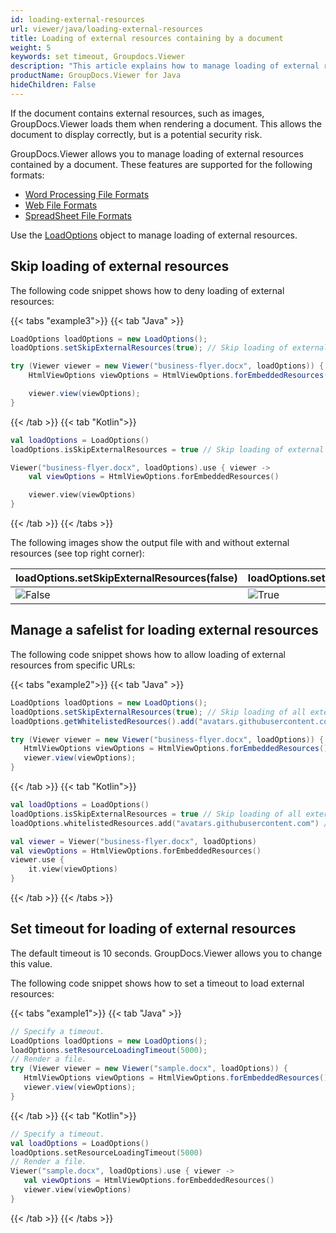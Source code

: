 ```yaml
---
id: loading-external-resources
url: viewer/java/loading-external-resources
title: Loading of external resources containing by a document
weight: 5
keywords: set timeout, Groupdocs.Viewer
description: "This article explains how to manage loading of external resources contained by a document with GroupDocs.Viewer within your Java applications."
productName: GroupDocs.Viewer for Java
hideChildren: False
---
```


If the document contains external resources, such as images, GroupDocs.Viewer loads them when rendering a document. This allows the document to display correctly, but is a potential security risk.

GroupDocs.Viewer allows you to manage loading of external resources contained by a document. These features are supported for the following formats:
- [Word Processing File Formats](https://docs.fileformat.com/word-processing/)
- [Web File Formats](https://docs.fileformat.com/web/)
- [SpreadSheet File Formats](https://docs.fileformat.com/spreadsheet/)

Use the [LoadOptions](https://reference.groupdocs.com/viewer/java/com.groupdocs.viewer.options/loadoptions/) object to manage loading of external resources.

## Skip loading of external resources

The following code snippet shows how to deny loading of external resources:

{{< tabs "example3">}}
{{< tab "Java" >}}
```java
LoadOptions loadOptions = new LoadOptions();
loadOptions.setSkipExternalResources(true); // Skip loading of external resources

try (Viewer viewer = new Viewer("business-flyer.docx", loadOptions)) {
    HtmlViewOptions viewOptions = HtmlViewOptions.forEmbeddedResources();

    viewer.view(viewOptions);
}
```
{{< /tab >}}
{{< tab "Kotlin">}}
```kotlin
val loadOptions = LoadOptions()
loadOptions.isSkipExternalResources = true // Skip loading of external resources

Viewer("business-flyer.docx", loadOptions).use { viewer ->
    val viewOptions = HtmlViewOptions.forEmbeddedResources()

    viewer.view(viewOptions)
}
```
{{< /tab >}}
{{< /tabs >}}

The following images show the output file with and without external resources (see top right corner):

| loadOptions.setSkipExternalResources(false)               | loadOptions.setSkipExternalResources(true)                  |
|-----------------------------------------------------------|-------------------------------------------------------------|
| ![False](/viewer/java/images/with-external-resources.png) | ![True](/viewer/java/images/without-external-resources.png) |

## Manage a safelist for loading external resources

The following code snippet shows how to allow loading of external resources from specific URLs:

{{< tabs "example2">}}
{{< tab "Java" >}}
```java
LoadOptions loadOptions = new LoadOptions();
loadOptions.setSkipExternalResources(true); // Skip loading of all external resources
loadOptions.getWhitelistedResources().add("avatars.githubusercontent.com"); // Enable loading of external resources that has `avatars.githubusercontent.com` fragment in resource URL.

try (Viewer viewer = new Viewer("business-flyer.docx", loadOptions)) {
   HtmlViewOptions viewOptions = HtmlViewOptions.forEmbeddedResources();
   viewer.view(viewOptions);
}
```
{{< /tab >}}
{{< tab "Kotlin">}}
```kotlin
val loadOptions = LoadOptions()
loadOptions.isSkipExternalResources = true // Skip loading of all external resources
loadOptions.whitelistedResources.add("avatars.githubusercontent.com") // Enable loading of external resources that has `avatars.githubusercontent.com` fragment in resource URL.

val viewer = Viewer("business-flyer.docx", loadOptions)
val viewOptions = HtmlViewOptions.forEmbeddedResources()
viewer.use {
    it.view(viewOptions)
}
```
{{< /tab >}}
{{< /tabs >}}

## Set timeout for loading of external resources

The default timeout is 10 seconds. GroupDocs.Viewer allows you to change this value.

The following code snippet shows how to set a timeout to load external resources:

{{< tabs "example1">}}
{{< tab "Java" >}}
```java
// Specify a timeout.
LoadOptions loadOptions = new LoadOptions();
loadOptions.setResourceLoadingTimeout(5000);
// Render a file.
try (Viewer viewer = new Viewer("sample.docx", loadOptions)) {
   HtmlViewOptions viewOptions = HtmlViewOptions.forEmbeddedResources();
   viewer.view(viewOptions);
}
```
{{< /tab >}}
{{< tab "Kotlin">}}
```kotlin
// Specify a timeout.
val loadOptions = LoadOptions()
loadOptions.setResourceLoadingTimeout(5000)
// Render a file.
Viewer("sample.docx", loadOptions).use { viewer ->
   val viewOptions = HtmlViewOptions.forEmbeddedResources()
   viewer.view(viewOptions)
}

```
{{< /tab >}}
{{< /tabs >}}
